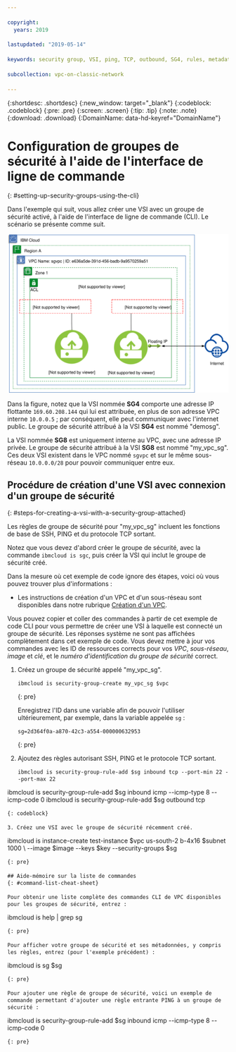 ```yaml
---

copyright:
  years: 2019

lastupdated: "2019-05-14"

keywords: security group, VSI, ping, TCP, outbound, SG4, rules, metadata, setting up

subcollection: vpc-on-classic-network

---
```


{:shortdesc: .shortdesc}
{:new_window: target="_blank"}
{:codeblock: .codeblock}
{:pre: .pre}
{:screen: .screen}
{:tip: .tip}
{:note: .note}
{:download: .download}
{:DomainName: data-hd-keyref="DomainName"}

# Configuration de groupes de sécurité à l'aide de l'interface de ligne de commande
{: #setting-up-security-groups-using-the-cli}

Dans l'exemple qui suit, vous allez créer une VSI avec un groupe de sécurité activé, à l'aide de l'interface de ligne de commande (CLI). Le scénario se présente comme suit.

![Groupes de sécurité du VPC IBM](images/security-groups-schematic.svg "Groupes de sécurité du VPC IBM")

Dans la figure, notez que la VSI nommée **SG4** comporte une adresse IP flottante `169.60.208.144` qui lui est attribuée, en plus de son adresse VPC interne `10.0.0.5` ; par conséquent, elle peut communiquer avec l'internet public. Le groupe de sécurité attribué à la VSI **SG4** est nommé "demosg".

La VSI nommée **SG8** est uniquement interne au VPC, avec une adresse IP privée. Le groupe de sécurité attribué à la VSI **SG8** est nommé "my_vpc_sg". Ces deux VSI existent dans le VPC nommé `sgvpc` et sur le même sous-réseau `10.0.0.0/28` pour pouvoir communiquer entre eux.

## Procédure de création d'une VSI avec connexion d'un groupe de sécurité
{: #steps-for-creating-a-vsi-with-a-security-group-attached}

Les règles de groupe de sécurité pour "my_vpc_sg" incluent les fonctions de base de SSH, PING et du protocole TCP sortant.

Notez que vous devez d'abord créer le groupe de sécurité, avec la commande `ibmcloud is sgc`, puis créer la VSI qui inclut le groupe de sécurité créé.

Dans la mesure où cet exemple de code ignore des étapes, voici où vous pouvez trouver plus d'informations :

 * Les instructions de création d'un VPC et d'un sous-réseau sont disponibles dans notre rubrique [Création d'un VPC](/docs/vpc-on-classic?topic=vpc-on-classic-creating-a-vpc-using-the-ibm-cloud-cli).

Vous pouvez copier et coller des commandes à partir de cet exemple de code CLI pour vous permettre de créer une VSI à laquelle est connecté un groupe de sécurité. Les réponses système ne sont pas affichées complètement dans cet exemple de code. Vous devez mettre à jour vos commandes avec les ID de ressources corrects pour vos _VPC_, _sous-réseau_, _image_ et _clé_, et le _numéro d'identification du groupe de sécurité_ correct.

1. Créez un groupe de sécurité appelé "my_vpc_sg".

   ```
   ibmcloud is security-group-create my_vpc_sg $vpc
   ```
   {: pre}

   Enregistrez l'ID dans une variable afin de pouvoir l'utiliser ultérieurement, par exemple, dans la variable appelée `sg` :

   ```
   sg=2d364f0a-a870-42c3-a554-000000632953
   ```
   {: pre}

2. Ajoutez des règles autorisant SSH, PING et le protocole TCP sortant.

   ```
   ibmcloud is security-group-rule-add $sg inbound tcp --port-min 22 --port-max 22
ibmcloud is security-group-rule-add $sg inbound icmp --icmp-type 8 --icmp-code 0
ibmcloud is security-group-rule-add $sg outbound tcp
   ```
   {: codeblock}

3. Créez une VSI avec le groupe de sécurité récemment créé.

   ```
   ibmcloud is instance-create test-instance $vpc us-south-2 b-4x16 $subnet 1000 \ 
   --image $image --keys $key --security-groups $sg
   ```
   {: pre}

## Aide-mémoire sur la liste de commandes
{: #command-list-cheat-sheet}

Pour obtenir une liste complète des commandes CLI de VPC disponibles pour les groupes de sécurité, entrez :

```
ibmcloud is help | grep sg
```
{: pre}

Pour afficher votre groupe de sécurité et ses métadonnées, y compris les règles, entrez (pour l'exemple précédent) :

```
ibmcloud is sg $sg
```
{: pre}

Pour ajouter une règle de groupe de sécurité, voici un exemple de commande permettant d'ajouter une règle entrante PING à un groupe de sécurité :

```
ibmcloud is security-group-rule-add $sg inbound icmp --icmp-type 8 --icmp-code 0

```
{: pre}
